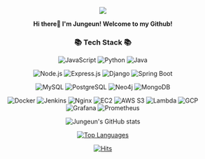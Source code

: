 <p align='center'>
    <img src="https://capsule-render.vercel.app/api?type=waving&color=auto&height=300&section=header&text=Jungeun's%20Github&fontSize=90&animation=fadeIn&fontAlignY=38&desc=Backend%20Engineer&descAlignY=51&descAlign=70"/>
</p>

<p align="center">
    <b>Hi there👋 I'm Jungeun! Welcome to my Github!</b>
</p>

<h3 align="center">📚 Tech Stack 📚</h3>

<p align="center">
    <img src="https://img.shields.io/badge/JavaScript-F7DF1E?style=for-the-badge&logo=javascript&logoColor=black" alt="JavaScript"/>
    <img src="https://img.shields.io/badge/Python-3776AB?style=for-the-badge&logo=python&logoColor=white" alt="Python"/>
    <img src="https://img.shields.io/badge/Java-007396?style=for-the-badge&logo=java&logoColor=white" alt="Java"/>
</p>

<p align="center">
    <img src="https://img.shields.io/badge/Node.js-339933?style=for-the-badge&logo=nodedotjs&logoColor=white" alt="Node.js"/>
    <img src="https://img.shields.io/badge/Express.js-000000?style=for-the-badge&logo=express&logoColor=white" alt="Express.js"/>
    <img src="https://img.shields.io/badge/Django-092E20?style=for-the-badge&logo=django&logoColor=white" alt="Django"/>
    <img src="https://img.shields.io/badge/Spring%20Boot-6DB33F?style=for-the-badge&logo=spring-boot&logoColor=white" alt="Spring Boot"/>
</p>

<p align="center">
    <img src="https://img.shields.io/badge/MySQL-4479A1?style=for-the-badge&logo=mysql&logoColor=white" alt="MySQL"/>
    <img src="https://img.shields.io/badge/PostgreSQL-336791?style=for-the-badge&logo=postgresql&logoColor=white" alt="PostgreSQL"/>
    <img src="https://img.shields.io/badge/Neo4j-008CC1?style=for-the-badge&logo=neo4j&logoColor=white" alt="Neo4j"/>
    <img src="https://img.shields.io/badge/MongoDB-47A248?style=for-the-badge&logo=mongodb&logoColor=white" alt="MongoDB"/>
</p>

<p align="center">
    <img src="https://img.shields.io/badge/Docker-2496ED?style=for-the-badge&logo=docker&logoColor=white" alt="Docker"/>
    <img src="https://img.shields.io/badge/Jenkins-D24939?style=for-the-badge&logo=jenkins&logoColor=white" alt="Jenkins"/>
    <img src="https://img.shields.io/badge/Nginx-009639?style=for-the-badge&logo=nginx&logoColor=white" alt="Nginx"/>
    <img src="https://img.shields.io/badge/Amazon%20EC2-FF9900?style=for-the-badge&logo=amazon-ec2&logoColor=white" alt="EC2"/>
    <img src="https://img.shields.io/badge/Amazon%20S3-569A31?style=for-the-badge&logo=amazon-s3&logoColor=white" alt="AWS S3"/>
    <img src="https://img.shields.io/badge/AWS%20Lambda-FF9900?style=for-the-badge&logo=aws-lambda&logoColor=white" alt="Lambda"/>
    <img src="https://img.shields.io/badge/Google%20Cloud-4285F4?style=for-the-badge&logo=google-cloud&logoColor=white" alt="GCP"/>
    <img src="https://img.shields.io/badge/Grafana-F46800?style=for-the-badge&logo=grafana&logoColor=white" alt="Grafana"/>
    <img src="https://img.shields.io/badge/Prometheus-E6522C?style=for-the-badge&logo=prometheus&logoColor=white" alt="Prometheus"/>
</p>



<p align="center">
    <img src="https://github-readme-stats.vercel.app/api?username=jungeunyooon&show_icons=true&theme=radical" alt="Jungeun's GitHub stats"/>
</p>

<p align="center">
    <a href="https://github.com/jungeunyooon">
        <img src="https://github-readme-stats.vercel.app/api/top-langs/?username=jungeunyooon&layout=donut" alt="Top Languages"/>
    </a>
</p>

<div align="center">

[![Hits](https://hits.seeyoufarm.com/api/count/incr/badge.svg?url=https%3A%2F%2Fgithub.com%2Fjungeunyoon%2F&count_bg=%232AB4E5D6&title_bg=%23555555&icon=&icon_color=%23E7E7E7&title=views&edge_flat=false)](https://hits.seeyoufarm.com)

</div>

